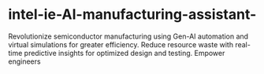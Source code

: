 # intel-ie-AI-manufacturing-assistant-
Revolutionize semiconductor manufacturing using Gen-AI automation and virtual simulations for greater efficiency. Reduce resource waste with real-time predictive insights for optimized design and testing. Empower engineers
